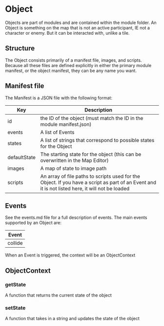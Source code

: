 # Object

Objects are part of modules and are contained within the module folder. An Object is something on the map that is not an active participant, IE not a character or enemy. But it can be interacted with, unlike a tile.

## Structure

The Object consists primarily of a manifest file, images, and scripts. Because all these files are defined explicitly in either the primary module manifest, or the object manifest, they can be any name you want.

## Manifest file

The Manifest is a JSON file with the following format:

| Key | Description |
| -- | -- |
| id | the ID of the object (must match the ID in the module manifest.json) |
| events | A list of Events |
| states | A list of strings that correspond to possible states for the Object |
| defaultState | The starting state for the object (this can be overwritten in the Map Editor) |
| images | A map of state to image path |
| scripts | An array of file paths to scripts used for the Object. If you have a script as part of an Event and it is not listed here, it will not be loaded |

## Events

See the events.md file for a full description of events. The main events supported by an Object are:

| Event |
| -- |
| collide |

When an Event is triggered, the context will be an ObjectContext

## ObjectContext

### getState

A function that returns the current state of the object

### setState

A function that takes in a string and updates the state of the object
